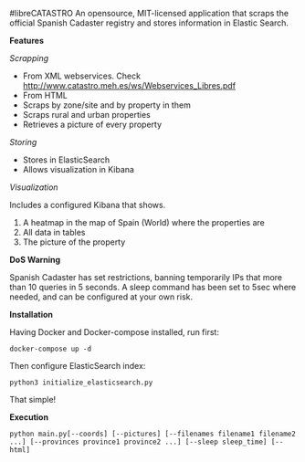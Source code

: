 #libreCATASTRO
An opensource, MIT-licensed application that scraps the official Spanish 
Cadaster registry and stores information in Elastic Search.

**Features**

_Scrapping_
* From XML webservices. Check http://www.catastro.meh.es/ws/Webservices_Libres.pdf
* From HTML
* Scraps by zone/site and by property in them
* Scraps rural and urban properties
* Retrieves a picture of every property

_Storing_
* Stores in ElasticSearch
* Allows visualization in Kibana

_Visualization_

Includes a configured Kibana that shows.
1) A heatmap in the map of Spain (World) where the properties are
2) All data in tables
3) The picture of the property

**DoS Warning**

Spanish Cadaster has set restrictions, banning temporarily IPs that more than 10 
queries in 5 seconds. A sleep command has been set to 5sec where needed, and can be configured
at your own risk.

**Installation**

Having Docker and Docker-compose installed, run first:
```
docker-compose up -d 
```

Then configure ElasticSearch index:
```
python3 initialize_elasticsearch.py
```

That simple!

**Execution**
```
python main.py[--coords] [--pictures] [--filenames filename1 filename2 ...] [--provinces province1 province2 ...] [--sleep sleep_time] [--html]
```

